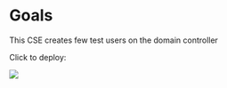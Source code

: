 # Goals

This CSE creates few test users on the domain controller

Click to deploy:

<a href="https://portal.azure.com/#create/Microsoft.Template/uri/https:%2F%2Fraw.githubusercontent.com%2Fmadsamuel%2Fwvd%2Fmaster%2Fcreate%2520users%2520dsc%2Fazuredeploy.json" target="_blank">
    <img src="http://azuredeploy.net/deploybutton.png"/>
</a>
